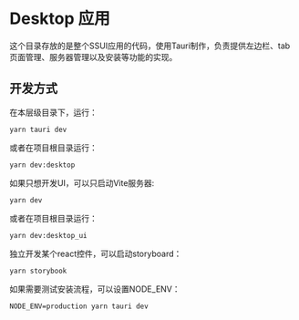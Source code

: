 # Desktop 应用

这个目录存放的是整个SSUI应用的代码，使用Tauri制作，负责提供左边栏、tab页面管理、服务器管理以及安装等功能的实现。

## 开发方式

在本层级目录下，运行：

```
yarn tauri dev
```

或者在项目根目录运行：
```
yarn dev:desktop
```

如果只想开发UI，可以只启动Vite服务器:
```
yarn dev
```

或者在项目根目录运行：
```
yarn dev:desktop_ui
```

独立开发某个react控件，可以启动storyboard：
```
yarn storybook
```

如果需要测试安装流程，可以设置NODE_ENV：
```
NODE_ENV=production yarn tauri dev
```

